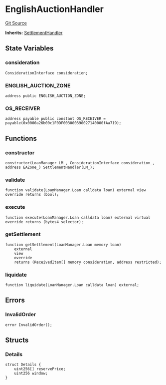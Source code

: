 # EnglishAuctionHandler
[Git Source](https://github.com/AstariaXYZ/starport/blob/22f00b954c780c3e2d90e9d0a8f83c4a2a3060ff/src/handlers/EnglishAuctionHandler.sol)

**Inherits:**
[SettlementHandler](/src/handlers/SettlementHandler.sol/abstract.SettlementHandler.md)


## State Variables
### consideration

```solidity
ConsiderationInterface consideration;
```


### ENGLISH_AUCTION_ZONE

```solidity
address public ENGLISH_AUCTION_ZONE;
```


### OS_RECEIVER

```solidity
address payable public constant OS_RECEIVER = payable(0x0000a26b00c1F0DF003000390027140000fAa719);
```


## Functions
### constructor


```solidity
constructor(LoanManager LM_, ConsiderationInterface consideration_, address EAZone_) SettlementHandler(LM_);
```

### validate


```solidity
function validate(LoanManager.Loan calldata loan) external view override returns (bool);
```

### execute


```solidity
function execute(LoanManager.Loan calldata loan) external virtual override returns (bytes4 selector);
```

### getSettlement


```solidity
function getSettlement(LoanManager.Loan memory loan)
    external
    view
    override
    returns (ReceivedItem[] memory consideration, address restricted);
```

### liquidate


```solidity
function liquidate(LoanManager.Loan calldata loan) external;
```

## Errors
### InvalidOrder

```solidity
error InvalidOrder();
```

## Structs
### Details

```solidity
struct Details {
    uint256[] reservePrice;
    uint256 window;
}
```

